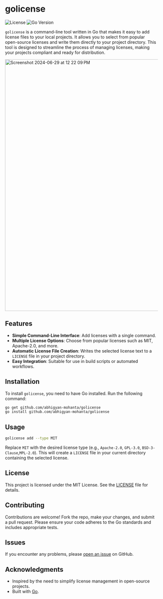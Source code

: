 # golicense

![License](https://img.shields.io/badge/license-MIT-blue.svg)
![Go Version](https://img.shields.io/badge/go-1.16%2B-blue.svg)

`golicense` is a command-line tool written in Go that makes it easy to add license files to your local projects. It allows you to select from popular open-source licenses and write them directly to your project directory. This tool is designed to streamline the process of managing licenses, making your projects compliant and ready for distribution.

<img width="829" alt="Screenshot 2024-06-29 at 12 22 09 PM" src="https://github.com/ABHIGYAN-MOHANTA/golicense/assets/110360901/3b21b4aa-3334-4f30-8b1d-1ac00bdf4ba7">

## Features

- **Simple Command-Line Interface**: Add licenses with a single command.
- **Multiple License Options**: Choose from popular licenses such as MIT, Apache-2.0, and more.
- **Automatic License File Creation**: Writes the selected license text to a `LICENSE` file in your project directory.
- **Easy Integration**: Suitable for use in build scripts or automated workflows.

## Installation

To install `golicense`, you need to have Go installed. Run the following command:

```bash
go get github.com/abhigyan-mohanta/golicense
go install github.com/abhigyan-mohanta/golicense
```

## Usage

```bash
golicense add --type MIT
```

Replace `MIT` with the desired license type (e.g., `Apache-2.0`, `GPL-3.0`, `BSD-3-Clause`,`MPL-2.0`). This will create a `LICENSE` file in your current directory containing the selected license.

## License

This project is licensed under the MIT License. See the [LICENSE](./LICENSE) file for details.

## Contributing

Contributions are welcome! Fork the repo, make your changes, and submit a pull request. Please ensure your code adheres to the Go standards and includes appropriate tests.

## Issues

If you encounter any problems, please [open an issue](https://github.com/abhigyan-mohanta/golicense/issues) on GitHub.

## Acknowledgments

- Inspired by the need to simplify license management in open-source projects.
- Built with [Go](https://golang.org/).
